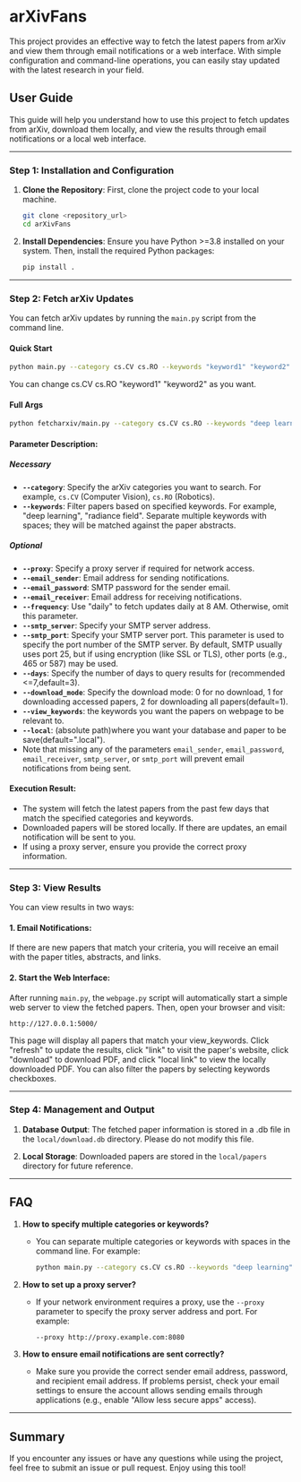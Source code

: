 # arXivFans

This project provides an effective way to fetch the latest papers from arXiv and view them through email notifications or a web interface. With simple configuration and command-line operations, you can easily stay updated with the latest research in your field.

## User Guide

This guide will help you understand how to use this project to fetch updates from arXiv, download them locally, and view the results through email notifications or a local web interface.

---

### Step 1: Installation and Configuration

1. **Clone the Repository**:
   First, clone the project code to your local machine.
   ```bash
   git clone <repository_url>
   cd arXivFans
   ```

2. **Install Dependencies**:
   Ensure you have Python >=3.8 installed on your system. Then, install the required Python packages:
   ```bash
   pip install .
   ```

---

### Step 2: Fetch arXiv Updates

You can fetch arXiv updates by running the `main.py` script from the command line. 

#### Quick Start
```bash
python main.py --category cs.CV cs.RO --keywords "keyword1" "keyword2"  
```
You can change cs.CV cs.RO "keyword1" "keyword2" as you want.

#### Full Args
```bash
python fetcharxiv/main.py --category cs.CV cs.RO --keywords "deep learning" "radiance field" --proxy http://proxy.example.com:8080 --email_sender your_email@example.com --email_password your_password --email_receiver recipient@example.com --frequency daily --smtp_server smtp.xxx.com --smtp_port 25orxxx --days 5 --download_mode 0/1/2 --view_keywords "keyword1" "keyword2" --local ".local"
```

#### Parameter Description:
##### Necessary

- **`--category`**: Specify the arXiv categories you want to search. For example, `cs.CV` (Computer Vision), `cs.RO` (Robotics).
- **`--keywords`**: Filter papers based on specified keywords. For example, "deep learning", "radiance field". Separate multiple keywords with spaces; they will be matched against the paper abstracts.

##### Optional
- **`--proxy`**: Specify a proxy server if required for network access.
- **`--email_sender`**: Email address for sending notifications.
- **`--email_password`**: SMTP password for the sender email.
- **`--email_receiver`**: Email address for receiving notifications.
- **`--frequency`**: Use "daily" to fetch updates daily at 8 AM. Otherwise, omit this parameter.
- **`--smtp_server`**: Specify your SMTP server address.
- **`--smtp_port`**: Specify your SMTP server port. This parameter is used to specify the port number of the SMTP server. By default, SMTP usually uses port 25, but if using encryption (like SSL or TLS), other ports (e.g., 465 or 587) may be used.
- **`--days`**: Specify the number of days to query results for (recommended <=7,default=3).
- **`--download_mode`**: Specify the download mode: 0 for no download, 1 for downloading accessed papers, 2 for downloading all papers(default=1).
- **`--view_keywords`**: the keywords you want the papers on webpage to be relevant to.
- **`--local`**: (absolute path)where you want your database and paper to be save(default=".local"). 
- Note that missing any of the parameters `email_sender`, `email_password`, `email_receiver`, `smtp_server`, or `smtp_port` will prevent email notifications from being sent.

#### Execution Result:

- The system will fetch the latest papers from the past few days that match the specified categories and keywords.
- Downloaded papers will be stored locally. If there are updates, an email notification will be sent to you.
- If using a proxy server, ensure you provide the correct proxy information.

---

### Step 3: View Results

You can view results in two ways:

#### 1. **Email Notifications**:
   If there are new papers that match your criteria, you will receive an email with the paper titles, abstracts, and links.

#### 2. **Start the Web Interface**:
   After running `main.py`, the `webpage.py` script will automatically start a simple web server to view the fetched papers. Then, open your browser and visit:
   ```
   http://127.0.0.1:5000/
   ```
   This page will display all papers that match your view_keywords. Click "refresh" to update the results, click "link" to visit the paper's website, click "download" to download PDF, and click "local link" to view the locally downloaded PDF.
   You can also filter the papers by selecting keywords checkboxes.


---

### Step 4: Management and Output

1. **Database Output**:
   The fetched paper information is stored in a .db file in the `local/download.db` directory. Please do not modify this file.

2. **Local Storage**:
   Downloaded papers are stored in the `local/papers` directory for future reference.

---

## FAQ

1. **How to specify multiple categories or keywords?**
   - You can separate multiple categories or keywords with spaces in the command line. For example:
     ```bash
     python main.py --category cs.CV cs.RO --keywords "deep learning" "radiance field"
     ```

2. **How to set up a proxy server?**
   - If your network environment requires a proxy, use the `--proxy` parameter to specify the proxy server address and port. For example:
     ```bash
     --proxy http://proxy.example.com:8080
     ```

3. **How to ensure email notifications are sent correctly?**
   - Make sure you provide the correct sender email address, password, and recipient email address. If problems persist, check your email settings to ensure the account allows sending emails through applications (e.g., enable "Allow less secure apps" access).

---

## Summary
If you encounter any issues or have any questions while using the project, feel free to submit an issue or pull request. Enjoy using this tool!